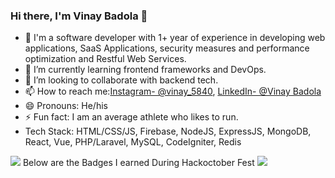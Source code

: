 ### Hi there, I'm Vinay Badola 👋



- 🔭 I'm a software developer with 1+ year of experience in developing web applications, SaaS Applications, security measures and performance optimization and Restful Web         Services.
- 👯 I’m  currently learning frontend frameworks and DevOps. 
- 🤔 I’m looking to collaborate with backend tech.
- 📫 How to reach me:[Instagram- @vinay_5840](https://www.instagram.com/vinay_5840/), [LinkedIn- @Vinay Badola](https://www.linkedin.com/in/vinay-badola-b05235211/) 
- 😄 Pronouns: He/his
- ⚡ Fun fact: I am an average athlete who likes to run.
- Tech Stack: HTML/CSS/JS, Firebase, NodeJS, ExpressJS, MongoDB, React, Vue, PHP/Laravel, MySQL, CodeIgniter, Redis

<img src="https://github-readme-stats.vercel.app/api?username=vinaybadola&&show_icons=true&title_color=ffffff&icon_color=bb2acf&text_color=daf7dc&bg_color=191919">
Below are the Badges I earned During Hackoctober Fest
<img src = "https://holopin.io/api/user/board?user=vinay_badola"/>

